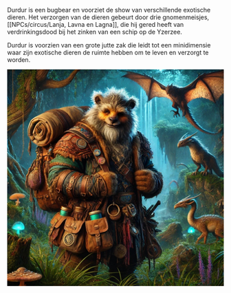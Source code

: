Durdur is een bugbear en voorziet de show van verschillende exotische dieren. 
Het verzorgen van de dieren gebeurt door drie gnomenmeisjes, [[NPCs/circus/Lanja, Lavna en Lagna]], die hij gered heeft van verdrinkingsdood bij het zinken van een schip op de Yzerzee.

Durdur is voorzien van een grote jutte zak die leidt tot een minidimensie waar zijn exotische dieren de ruimte hebben om te leven en verzorgt te worden. 

![](../../img/Durdur.jpg)